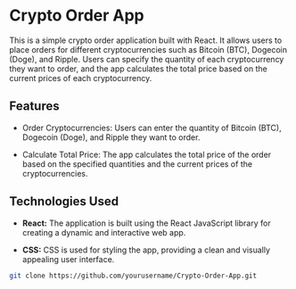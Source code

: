 # Crypto Order App

This is a simple crypto order application built with React. It allows users to place orders for different cryptocurrencies such as Bitcoin (BTC), Dogecoin (Doge), and Ripple. Users can specify the quantity of each cryptocurrency they want to order, and the app calculates the total price based on the current prices of each cryptocurrency.

## Features

- Order Cryptocurrencies: Users can enter the quantity of Bitcoin (BTC), Dogecoin (Doge), and Ripple they want to order.

- Calculate Total Price: The app calculates the total price of the order based on the specified quantities and the current prices of the cryptocurrencies.

## Technologies Used

- **React:** The application is built using the React JavaScript library for creating a dynamic and interactive web app.

- **CSS:** CSS is used for styling the app, providing a clean and visually appealing user interface.



```bash
git clone https://github.com/yourusername/Crypto-Order-App.git

